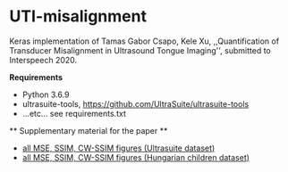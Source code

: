 # UTI-misalignment
Keras implementation of Tamas Gabor Csapo, Kele Xu,
,,Quantification of Transducer Misalignment in Ultrasound Tongue Imaging'', submitted to Interspeech 2020.

**Requirements**

- Python 3.6.9
- ultrasuite-tools, https://github.com/UltraSuite/ultrasuite-tools
- ...etc... see requirements.txt

** Supplementary material for the paper **

- [all MSE, SSIM, CW-SSIM figures (Ultrasuite dataset)](show_figures_UltraSuite.md)
- [all MSE, SSIM, CW-SSIM figures (Hungarian children dataset)](show_figures_Hungarian_children.md)
